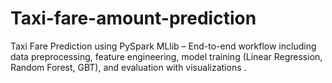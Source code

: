 # Taxi-fare-amount-prediction
Taxi Fare Prediction using PySpark MLlib – End-to-end workflow including data preprocessing, feature engineering, model training (Linear Regression, Random Forest, GBT), and evaluation with visualizations .
